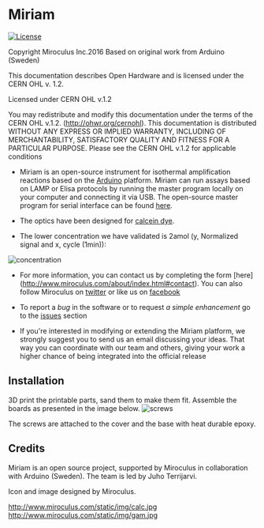 Miriam
========

[![License](https://i.creativecommons.org/l/by-sa/3.0/80x15.png?style=flat-square)](http://creativecommons.org/licenses/by-sa/3.0/)

Copyright Miroculus Inc.2016
Based on original work from Arduino (Sweden)
 
This documentation describes Open Hardware and is licensed under the
CERN OHL v. 1.2.

Licensed under CERN OHL v.1.2
 
You may redistribute and modify this documentation under the terms of the
CERN OHL v.1.2. (http://ohwr.org/cernohl). This documentation is distributed
WITHOUT ANY EXPRESS OR IMPLIED WARRANTY, INCLUDING OF
MERCHANTABILITY, SATISFACTORY QUALITY AND FITNESS FOR A
PARTICULAR PURPOSE. Please see the CERN OHL v.1.2 for applicable
conditions


* Miriam is an open-source instrument for isothermal amplification reactions based on the [Arduino](http://www.arduino.cc/) platform. Miriam can run assays based on LAMP or Elisa protocols by running the master program locally on your computer and connecting it via USB.
The open-source master program for serial interface can be found [here](http://www.github.com/miroculus/Miriam/). 

* The optics have been designed for [calcein dye](http://loopamp.eiken.co.jp/e/products/fluore/index.html). 

* The lower concentration we have validated is 2amol (y, Normalized signal and x, cycle (1min)):

![concentration](http://miroculus.com/static/img/2amol.png)

* For more information, you can contact us by completing the form [here] (http://www.miroculus.com/about/index.html#contact). You can also follow Miroculus on [twitter](https://twitter.com/miroculus) or like us on [facebook](https://www.facebook.com/miroculus)

* To report a *bug* in the software or to request *a simple enhancement* go to the [issues](http://github.com/miroculus/Miriam/issues) section

* If you're interested in modifying or extending the Miriam platform, we strongly suggest you to send us an email discussing your ideas. That way you can coordinate with our team and others, giving your work a higher chance of being integrated into the official release

Installation
------------
3D print the printable parts, sand them to make them fit. Assemble the boards as presented in the image below.
![screws](http://miroculus.com/static/img/screw.png)

The screws are attached to the cover and the base with heat durable epoxy.

Credits
--------
Miriam is an open source project, supported by Miroculus in collaboration with Arduino (Sweden). The team is led by Juho Terrijarvi.

Icon and image designed by Miroculus.

http://www.miroculus.com/static/img/calc.jpg
http://www.miroculus.com/static/img/gam.jpg





